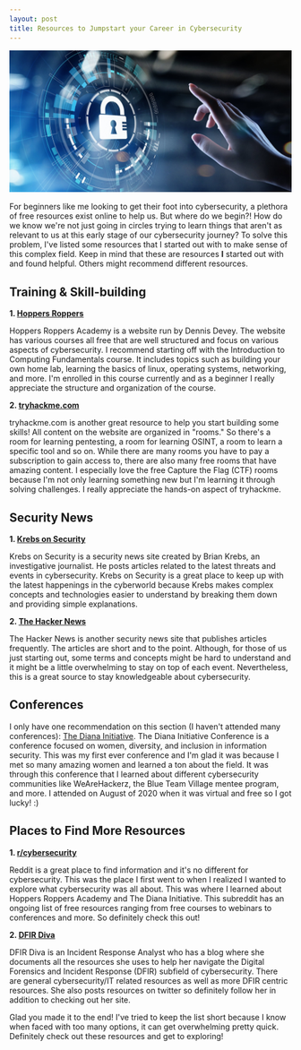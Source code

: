 ```yaml
---
layout: post
title: Resources to Jumpstart your Career in Cybersecurity 
---
```

![Learning](/images/cybersec-finger.jpeg "Source: evansdist.com")


For beginners like me looking to get their foot into cybersecurity, a plethora of free resources exist online to help us. But where do we begin?! How do we know we're not just going in circles trying to learn things that aren't as relevant to us at this early stage of our cybersecurity journey? To solve this problem, I've listed some resources that I started out with to make sense of this complex field. Keep in mind that these are resources **I** started out with and found helpful. Others might recommend different resources.



Training & Skill-building
-------------------------

**1. [Hoppers Roppers](https://academy.hoppersroppers.org/)**
	
Hoppers Roppers Academy is a website run by Dennis Devey. The website has various courses all free that are well structured and focus on various aspects of cybersecurity. I recommend starting off with the Introduction to Computing Fundamentals course. It includes topics such as building your own home lab, learning the basics of linux, operating systems, networking, and more. I'm enrolled in this course currently and as a beginner I really appreciate the structure and organization of the course.

**2. [tryhackme.com](https://tryhackme.com/)**

tryhackme.com is another great resource to help you start building some skills! All content on the website are organized in "rooms." So there's a room for learning pentesting, a room for learning OSINT, a room to learn a specific tool and so on. While there are many rooms you have to pay a subscription to gain access to, there are also many free rooms that have amazing content. I especially love the free Capture the Flag (CTF) rooms because I'm not only learning something new but I'm learning it through solving challenges. I really appreciate the hands-on aspect of tryhackme.


Security News
-------------

**1. [Krebs on Security](https://krebsonsecurity.com/)**

Krebs on Security is a security news site created by Brian Krebs, an investigative journalist. He posts articles related to the latest threats and events in cybersecurity. Krebs on Security is a great place to keep up with the latest happenings in the cyberworld because Krebs makes complex concepts and technologies easier to understand by breaking them down and providing simple explanations.

**2. [The Hacker News](https://thehackernews.com/)**

The Hacker News is another security news site that publishes articles frequently. The articles are short and to the point. Although, for those of us just starting out, some terms and concepts might be hard to understand and it might be a little overwhelming to stay on top of each event. Nevertheless, this is a great source to stay knowledgeable about cybersecurity.


Conferences
-----------

I only have one recommendation on this section (I haven't attended many conferences): [The Diana Initiative](https://www.dianainitiative.org/). The Diana Initiative Conference is a conference focused on women, diversity, and inclusion in information security. This was my first ever conference and I'm glad it was because I met so many amazing women and learned a ton about the field. It was through this conference that I learned about different cybersecurity communities like WeAreHackerz, the Blue Team Village mentee program, and more. I attended on August of 2020 when it was virtual and free so I got lucky! :)


Places to Find More Resources
-----------------------------

**1. [r/cybersecurity](https://www.reddit.com/r/cybersecurity/)**

Reddit is a great place to find information and it's no different for cybersecurity. This was the place I first went to when I realized I wanted to explore what cybersecurity was all about. This was where I learned about Hoppers Roppers Academy and The Diana Initiative. This subreddit has an ongoing list of free resources ranging from free courses to webinars to conferences and more. So definitely check this out!

**2. [DFIR Diva](https://dfirdiva.com/)**

DFIR Diva is an Incident Response Analyst who has a blog where she documents all the resources she uses to help her navigate the Digital Forensics and Incident Response (DFIR) subfield of cybersecurity. There are general cybersecurity/IT related resources as well as more DFIR centric resources. She also posts resources on twitter so definitely follow her in addition to checking out her site.



Glad you made it to the end! I've tried to keep the list short because I know when faced with too many options, it can get overwhelming pretty quick. Definitely check out these resources and get to exploring!
